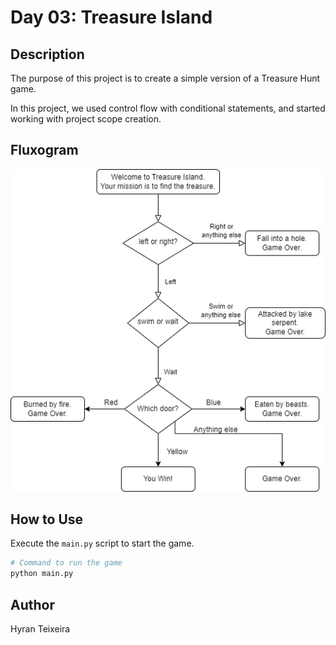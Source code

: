 # Day 03: Treasure Island

## Description
The purpose of this project is to create a simple version of a Treasure Hunt game.

In this project, we used control flow with conditional statements, and started working with project scope creation.

## Fluxogram
![Treasure Hunt Fluxogram](assets/flowchart.png)

## How to Use
Execute the `main.py` script to start the game.

```sh
# Command to run the game
python main.py
```

## Author
Hyran Teixeira